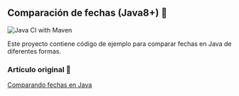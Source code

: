 ## Comparación de fechas (Java8+) :calendar:

![Java CI with Maven](https://github.com/ismaxs/tutorial-comparing-dates/workflows/Java%20CI%20with%20Maven/badge.svg)

Este proyecto contiene código de ejemplo para comparar fechas en Java de diferentes formas.

### Artículo original :link:
[Comparando fechas en Java](https://blog.ismaelrp.es/java/comparando-fechas-en-java/)